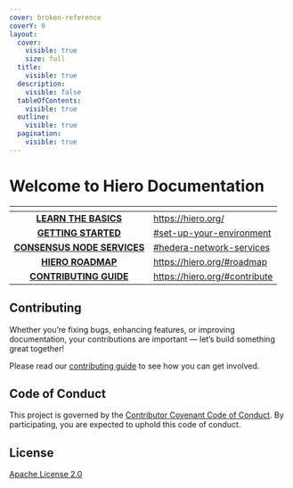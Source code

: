 ```yaml
---
cover: broken-reference
coverY: 0
layout:
  cover:
    visible: true
    size: full
  title:
    visible: true
  description:
    visible: false
  tableOfContents:
    visible: true
  outline:
    visible: true
  pagination:
    visible: true
---
```


# Welcome to Hiero Documentation

<table data-card-size="large" data-view="cards"><thead><tr><th align="center"></th><th data-hidden data-card-target data-type="content-ref"></th></tr></thead><tbody><tr><td align="center"><a href="https://hiero.org/"><strong>LEARN THE BASICS</strong></a></td><td><a href="https://hiero.org/">https://hiero.org/</a></td></tr><tr><td align="center"><a href="./#getting-started"><strong>GETTING STARTED</strong></a></td><td><a href="./#set-up-your-environment">#set-up-your-environment</a></td></tr><tr><td align="center"><a href="./#hedera-network-services"><strong>CONSENSUS NODE SERVICES</strong></a></td><td><a href="./#hedera-network-services">#hedera-network-services</a></td></tr><tr><td align="center"><a href="https://hiero.org/#roadmap"><strong>HIERO ROADMAP</strong></a></td><td><a href="https://hiero.org/#roadmap">https://hiero.org/#roadmap</a></td></tr><tr><td align="center"><a href="https://hiero.org/#contribute"><strong>CONTRIBUTING GUIDE</strong></a></td><td><a href="https://hiero.org/#contribute">https://hiero.org/#contribute</a></td></tr></tbody></table>

## Contributing

Whether you’re fixing bugs, enhancing features, or improving documentation, your contributions are important — let’s build something great together!

Please read our [contributing guide](https://github.com/hashgraph/.github/blob/main/CONTRIBUTING.md) to see how you can get involved.

## Code of Conduct

This project is governed by the [Contributor Covenant Code of Conduct](https://github.com/hashgraph/.github/blob/main/CODE_OF_CONDUCT.md). By participating, you are expected to uphold this code of conduct.

## License

[Apache License 2.0](https://www.apache.org/licenses/LICENSE-2.0)
